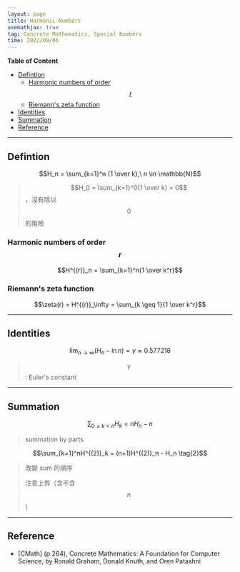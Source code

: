 ```yaml
---
layout: page
title: Harmonic Numbers
usemathjax: true
tag: Concrete Mathematics, Special Numbers
time: 2022/09/06
---
```


**Table of Content**
- [Defintion](#defintion)
  - [Harmonic numbers of order $$r$$](#harmonic-numbers-of-order-r)
  - [Riemann's zeta function](#riemanns-zeta-function)
- [Identities](#identities)
- [Summation](#summation)
- [Reference](#reference)

---

## Defintion

$$H_n = \sum_{k=1}^n {1 \over k},\ n \in \mathbb{N}$$

> $$H_0 = \sum_{k=1}^0{1 \over k} = 0$$，沒有除以 $$0$$ 的風險

### Harmonic numbers of order $$r$$

$$H^{(r)}_n = \sum_{k=1}^n{1 \over k^r}$$

### Riemann's zeta function

$$\zeta(r) = H^{(r)}_\infty = \sum_{k \geq 1}{1 \over k^r}$$

---

## Identities

$$\lim_{n \to \infty}(H_n - \ln n) = \gamma \approx 0.577218$$

> $$\gamma$$: Euler's constant

---

## Summation

$$\sum_{0 \leq k < n}H_k = nH_n - n \tag{1}$$

> summation by parts

$$\sum_{k=1}^nH^{(2)}_k = (n+1)H^{(2)}_n - H_n \tag{2}$$

> 改變 sum 的順序

> 注意上界（含不含 $$n$$）

---

## Reference
- [CMath] (p.264), Concrete Mathematics: A Foundation for Computer Science, by Ronald Graham, Donald Knuth, and Oren Patashni